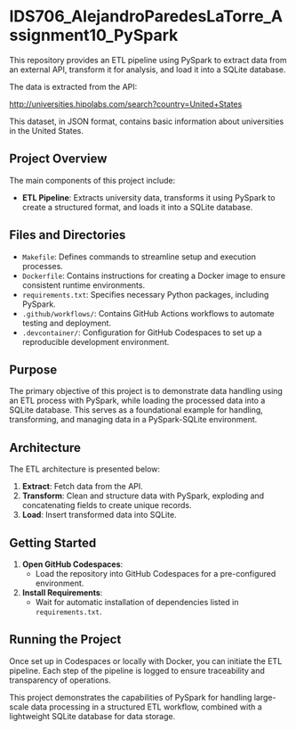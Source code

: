 # IDS706_AlejandroParedesLaTorre_Assignment10_PySpark

This repository provides an ETL pipeline using PySpark to extract data from an external API, transform it for analysis, and load it into a SQLite database.

The data is extracted from the API:

http://universities.hipolabs.com/search?country=United+States

This dataset, in JSON format, contains basic information about universities in the United States.

## Project Overview

The main components of this project include:

- **ETL Pipeline**: Extracts university data, transforms it using PySpark to create a structured format, and loads it into a SQLite database.

## Files and Directories

- `Makefile`: Defines commands to streamline setup and execution processes.
- `Dockerfile`: Contains instructions for creating a Docker image to ensure consistent runtime environments.
- `requirements.txt`: Specifies necessary Python packages, including PySpark.
- `.github/workflows/`: Contains GitHub Actions workflows to automate testing and deployment.
- `.devcontainer/`: Configuration for GitHub Codespaces to set up a reproducible development environment.

## Purpose

The primary objective of this project is to demonstrate data handling using an ETL process with PySpark, while loading the processed data into a SQLite database. This serves as a foundational example for handling, transforming, and managing data in a PySpark-SQLite environment.

## Architecture

The ETL architecture is presented below:

1. **Extract**: Fetch data from the API.
2. **Transform**: Clean and structure data with PySpark, exploding and concatenating fields to create unique records.
3. **Load**: Insert transformed data into SQLite.

## Getting Started

1. **Open GitHub Codespaces**:
   - Load the repository into GitHub Codespaces for a pre-configured environment.
2. **Install Requirements**:
   - Wait for automatic installation of dependencies listed in `requirements.txt`.

## Running the Project

Once set up in Codespaces or locally with Docker, you can initiate the ETL pipeline. Each step of the pipeline is logged to ensure traceability and transparency of operations.

This project demonstrates the capabilities of PySpark for handling large-scale data processing in a structured ETL workflow, combined with a lightweight SQLite database for data storage.